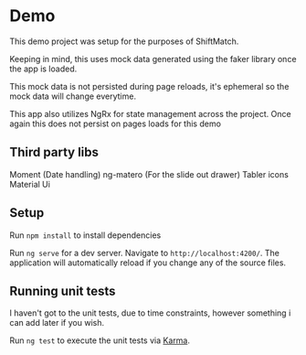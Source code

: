 # Demo

This demo project was setup for the purposes of ShiftMatch. 

Keeping in mind, this uses mock data generated using the faker library once the app is loaded. 

This mock data is not persisted during page reloads, it's ephemeral so the mock data will change everytime.

This app also utilizes NgRx for state management across the project. Once again this does not persist on pages loads for this demo

## Third party libs
Moment (Date handling)
ng-matero (For the slide out drawer)
Tabler icons
Material Ui

## Setup

Run `npm install` to install dependencies

Run `ng serve` for a dev server. Navigate to `http://localhost:4200/`. The application will automatically reload if you change any of the source files.

## Running unit tests

I haven't got to the unit tests, due to time constraints, however something i can add later if you wish.

Run `ng test` to execute the unit tests via [Karma](https://karma-runner.github.io).


